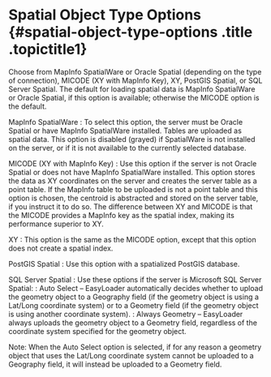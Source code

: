 Spatial Object Type Options {#spatial-object-type-options .title .topictitle1}
===========================

Choose from <span class="ph uicontrol">MapInfo SpatialWare</span> or <span class="ph uicontrol">Oracle Spatial</span> (depending on the type of connection), <span class="ph uicontrol">MICODE</span> (XY with MapInfo Key), <span class="ph uicontrol">XY</span>, <span class="ph uicontrol">PostGIS Spatial</span>, or <span class="ph uicontrol">SQL Server Spatial</span>. The default for loading spatial data is <span class="ph uicontrol">MapInfo SpatialWare</span> or <span class="ph uicontrol">Oracle Spatial</span>, if this option is available; otherwise the <span class="ph uicontrol">MICODE</span> option is the default.

<span class="ph uicontrol">MapInfo SpatialWare</span>
:   To select this option, the server must be Oracle Spatial or have MapInfo SpatialWare installed. Tables are uploaded as spatial data. This option is disabled (grayed) if SpatialWare is not installed on the server, or if it is not available to the currently selected database.

<span class="ph uicontrol">MICODE (XY with MapInfo Key)</span>
:   Use this option if the server is not Oracle Spatial or does not have MapInfo SpatialWare installed. This option stores the data as XY coordinates on the server and creates the server table as a point table. If the MapInfo table to be uploaded is not a point table and this option is chosen, the centroid is abstracted and stored on the server table, if you instruct it to do so. The difference between <span class="ph uicontrol">XY</span> and <span class="ph uicontrol">MICODE</span> is that the <span class="ph uicontrol">MICODE</span> provides a MapInfo key as the spatial index, making its performance superior to <span class="ph uicontrol">XY</span>.

<span class="ph uicontrol">XY</span>
:   This option is the same as the <span class="ph uicontrol">MICODE</span> option, except that this option does not create a spatial index.

<span class="ph uicontrol">PostGIS Spatial</span>
:   Use this option with a spatialized PostGIS database.

<span class="ph uicontrol">SQL Server Spatial</span>
:   Use these options if the server is Microsoft SQL Server Spatial:
:   <span class="ph uicontrol">Auto Select</span> – EasyLoader automatically decides whether to upload the geometry object to a Geography field (if the geometry object is using a Lat/Long coordinate system) or to a Geometry field (if the geometry object is using another coordinate system).
:   <span class="ph uicontrol">Always Geometry</span> – EasyLoader always uploads the geometry object to a Geometry field, regardless of the coordinate system specified for the geometry object.

<span class="notetitle">Note:</span> When the <span class="ph uicontrol">Auto Select</span> option is selected, if for any reason a geometry object that uses the Lat/Long coordinate system cannot be uploaded to a Geography field, it will instead be uploaded to a Geometry field.

